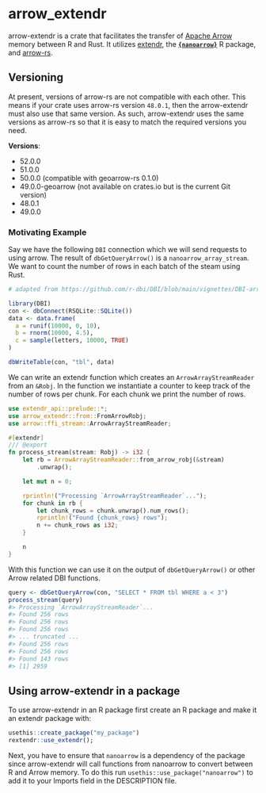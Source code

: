# arrow_extendr

arrow-extendr is a crate that facilitates the transfer of [Apache Arrow](https://arrow.apache.org/) memory between R and Rust. It utilizes [extendr](https://extendr.github.io/), the [**`{nanoarrow}`**](https://arrow.apache.org/nanoarrow/0.3.0/r/index.html) R package, and [arrow-rs](https://docs.rs/arrow).

## Versioning

At present, versions of arrow-rs are not compatible with each other. This means if your crate uses arrow-rs version `48.0.1`, then the arrow-extendr must also use that same version. As such, arrow-extendr uses the same versions as arrow-rs so that it is easy to match the required versions you need.

**Versions**:

- 52.0.0
- 51.0.0
- 50.0.0 (compatible with geoarrow-rs 0.1.0)
- 49.0.0-geoarrow (not available on crates.io but is the current Git version)
- 48.0.1
- 49.0.0

### Motivating Example

Say we have the following `DBI` connection which we will send requests to using arrow.
The result of `dbGetQueryArrow()` is a `nanoarrow_array_stream`. We want to
count the number of rows in each batch of the steam using Rust.

```r
# adapted from https://github.com/r-dbi/DBI/blob/main/vignettes/DBI-arrow.Rmd

library(DBI)
con <- dbConnect(RSQLite::SQLite())
data <- data.frame(
  a = runif(10000, 0, 10),
  b = rnorm(10000, 4.5),
  c = sample(letters, 10000, TRUE)
)

dbWriteTable(con, "tbl", data)
```

We can write an extendr function which creates an `ArrowArrayStreamReader`
from an `&Robj`. In the function we instantiate a counter to keep track
of the number of rows per chunk. For each chunk we print the number of rows.

```rust
use extendr_api::prelude::*;
use arrow_extendr::from::FromArrowRobj;
use arrow::ffi_stream::ArrowArrayStreamReader;

#[extendr]
/// @export
fn process_stream(stream: Robj) -> i32 {
    let rb = ArrowArrayStreamReader::from_arrow_robj(&stream)
        .unwrap();

    let mut n = 0;

    rprintln!("Processing `ArrowArrayStreamReader`...");
    for chunk in rb {
        let chunk_rows = chunk.unwrap().num_rows();
        rprintln!("Found {chunk_rows} rows");
        n += chunk_rows as i32;
    }

    n
}
```

With this function we can use it on the output of `dbGetQueryArrow()` or other Arrow
related DBI functions.

```r
query <- dbGetQueryArrow(con, "SELECT * FROM tbl WHERE a < 3")
process_stream(query)
#> Processing `ArrowArrayStreamReader`...
#> Found 256 rows
#> Found 256 rows
#> Found 256 rows
#> ... truncated ...
#> Found 256 rows
#> Found 256 rows
#> Found 143 rows
#> [1] 2959
```

## Using arrow-extendr in a package

To use arrow-extendr in an R package first create an R package and make it an extendr package with:

```r
usethis::create_package("my_package")
rextendr::use_extendr();
```

Next, you have to ensure that `nanoarrow` is a dependency of the package since arrow-extendr will call functions from nanoarrow to convert between R and Arrow memory. To do this run `usethis::use_package("nanoarrow")` to add it to your Imports field in the DESCRIPTION file.
